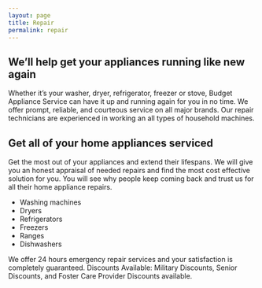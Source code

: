```yaml
---
layout: page
title: Repair
permalink: repair
---
```

## We’ll help get your appliances running like new again
Whether it’s your washer, dryer, refrigerator, freezer or stove, Budget Appliance Service can have it up and running again for you in no time. We offer prompt, reliable, and courteous service on all major brands. Our repair technicians are experienced in working an all types of household machines.

## Get all of your home appliances serviced
Get the most out of your appliances and extend their lifespans. We will give you an honest appraisal of needed repairs and find the most cost effective solution for you. You will see why people keep coming back and trust us for all their home appliance repairs.

* Washing machines
* Dryers
* Refrigerators
* Freezers
* Ranges
* Dishwashers

We offer 24 hours emergency repair services and your satisfaction is completely guaranteed. Discounts Available: Military Discounts, Senior Discounts, and Foster Care Provider Discounts available.
